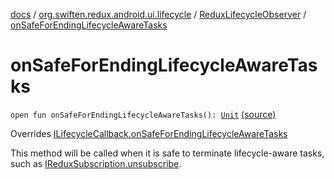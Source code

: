 [docs](../../index.md) / [org.swiften.redux.android.ui.lifecycle](../index.md) / [ReduxLifecycleObserver](index.md) / [onSafeForEndingLifecycleAwareTasks](./on-safe-for-ending-lifecycle-aware-tasks.md)

# onSafeForEndingLifecycleAwareTasks

`open fun onSafeForEndingLifecycleAwareTasks(): `[`Unit`](https://kotlinlang.org/api/latest/jvm/stdlib/kotlin/-unit/index.html) [(source)](https://github.com/protoman92/KotlinRedux/tree/master/android\android-lifecycle\src\main\java/org/swiften/redux/android/ui/lifecycle/AndroidLifecycle.kt#L76)

Overrides [ILifecycleCallback.onSafeForEndingLifecycleAwareTasks](../-i-lifecycle-callback/on-safe-for-ending-lifecycle-aware-tasks.md)

This method will be called when it is safe to terminate lifecycle-aware tasks, such as
[IReduxSubscription.unsubscribe](../../org.swiften.redux.core/-i-redux-subscription/unsubscribe.md).

